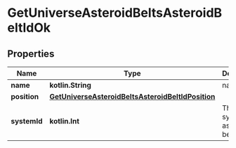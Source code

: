 
# GetUniverseAsteroidBeltsAsteroidBeltIdOk

## Properties
Name | Type | Description | Notes
------------ | ------------- | ------------- | -------------
**name** | **kotlin.String** | name string | 
**position** | [**GetUniverseAsteroidBeltsAsteroidBeltIdPosition**](GetUniverseAsteroidBeltsAsteroidBeltIdPosition.md) |  | 
**systemId** | **kotlin.Int** | The solar system this asteroid belt is in | 



